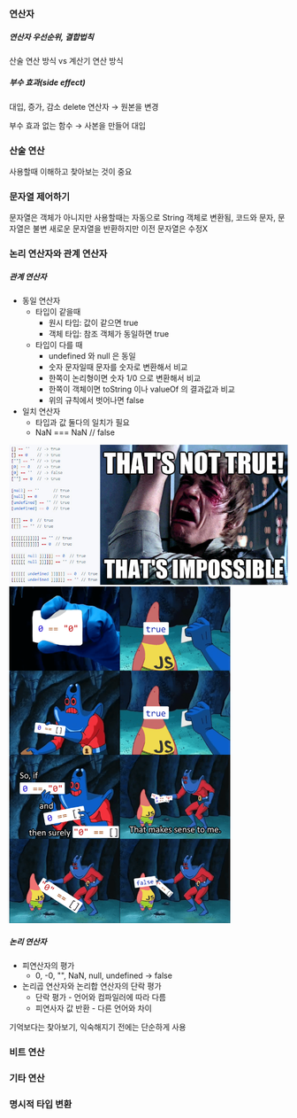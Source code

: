 ### 연산자
##### 연산자 우선순위, 결합법칙
산술 연산 방식 vs 계산기 연산 방식

##### 부수 효과(side effect)
대입, 증가, 감소 delete 연산자 &rarr; 원본을 변경

부수 효과 없는 함수 &rarr; 사본을 만들어 대입

### 산술 연산
사용할때 이해하고 찾아보는 것이 중요

### 문자열 제어하기
문자열은 객체가 아니지만 사용할때는 자동으로 String 객체로 변환됨, 코드와 문자,
문자열은 불변 새로운 문자열을 반환하지만 이전 문자열은 수정X

### 논리 연산자와 관계 연산자
##### 관계 연산자
* 동일 연산자
  * 타입이 같을때
    * 원시 타입: 값이 같으면 true
    * 객체 타입: 참조 객체가 동일하면 true
  * 타입이 다를 때
    * undefined 와 null 은 동일
    * 숫자 문자일때 문자를 숫자로 변환해서 비교
    * 한쪽이 논리형이면 숫자 1/0 으로 변환해서 비교
    * 한쪽이 객체이면 toString 이나 valueOf 의 결과값과 비교
    * 위의 규칙에서 벗어나면 false
* 일치 연산자
  * 타입과 값 둘다의 일치가 필요
  * NaN === NaN // false

<img src="https://github.com/enthusapp/js_study/blob/master/%EB%AA%A8%EB%8D%98%20%EC%9E%90%EB%B0%94%EC%8A%A4%ED%81%AC%EB%A6%BD%ED%8A%B8%20%EC%9E%85%EB%AC%B8/4qEJP3e.jpg" alt="drawing" width="700"/>

<img src="https://github.com/enthusapp/js_study/blob/master/%EB%AA%A8%EB%8D%98%20%EC%9E%90%EB%B0%94%EC%8A%A4%ED%81%AC%EB%A6%BD%ED%8A%B8%20%EC%9E%85%EB%AC%B8/4skcofasa1p01.png" alt="drawing2" width="400"/>

##### 논리 연산자
* 피연산자의 평가
  * 0, -0, "", NaN, null, undefined &rarr; false
* 논리곱 연산자와 논리합 연산자의 단락 평가
  * 단락 평가 - 언어와 컴파일러에 따라 다름
  * 피연사자 값 반환 - 다른 언어와 차이
  
기억보다는 찾아보기, 익숙해지기 전에는 단순하게 사용

### 비트 연산

### 기타 연산

### 명시적 타입 변환
